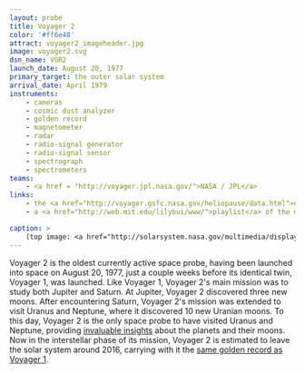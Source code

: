 ```yaml
---
layout: probe
title: Voyager 2
color: '#ff6e48'
attract: voyager2_imageheader.jpg
image: voyager2.svg
dsn_name: VGR2
launch_date: August 20, 1977
primary_target: the outer solar system
arrival_date: April 1979
instruments:
    - cameras
    - cosmic dust analyzer
    - golden record
    - magnetometer
    - radar
    - radio-signal generator
    - radio-signal sensor
    - spectrograph
    - spectrometers
teams:
    - <a href = "http://voyager.jpl.nasa.gov/">NASA / JPL</a>
links:
    - the <a href="http://voyager.gsfc.nasa.gov/heliopause/data.html">data</a> from the cosmic ray detector on Voyager 1 and 2
    - a <a href="http://web.mit.edu/lilybui/www/">playlist</a> of the music, sounds and greetings on the Voyager Golden Record

caption: >
    (top image: <a href="http://solarsystem.nasa.gov/multimedia/display.cfm?Category=Spacecraft&IM_ID=2424">Neptune</a> as seen from 4.4 million miles away by Voyager 2, NASA)
---
```

Voyager 2 is the oldest currently active space probe, having been launched into space on August 20, 1977, just a couple weeks before its identical twin, Voyager 1, was launched. Like Voyager 1, Voyager 2's main mission was to study both Jupiter and Saturn. At Jupiter, Voyager 2 discovered three new moons. After encountering Saturn, Voyager 2's mission was extended to visit Uranus and Neptune, where it discovered 10 new Uranian moons. To this day, Voyager 2 is the only space probe to have visited Uranus and Neptune, providing <a href="http://www.nasaspaceflight.com/2011/08/thirty-four-years-voyager-2-continues-explore/">invaluable insights</a> about the planets and their moons. Now in the interstellar phase of its mission, Voyager 2 is estimated to leave the solar system around 2016, carrying with it the <a href="/voyager1/">same golden record as Voyager 1</a>.
